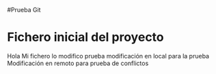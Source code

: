 #Prueba Git
# Fichero inicial del proyecto
Hola
Mi fichero lo modifico
prueba modificación en local para la prueba
Modificación en remoto para prueba de conflictos
